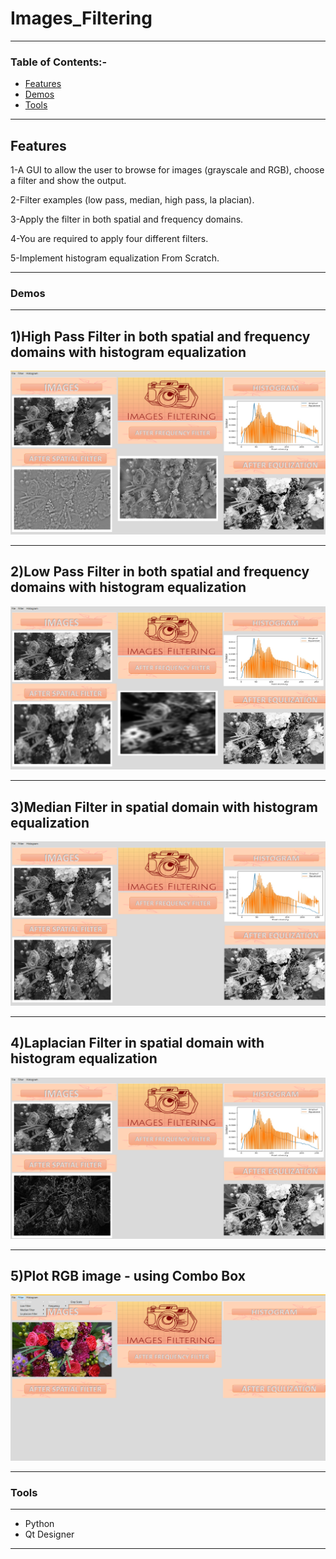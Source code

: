 # Images_Filtering
---
### Table of Contents:-

- [Features](#Features)
- [Demos](#Demos)
- [Tools](#Tools)
---

## Features
1-A GUI to allow the user to browse for images (grayscale and RGB), choose a filter and show the output.

2-Filter examples (low pass, median, high pass, la placian).

3-Apply the filter in both spatial and frequency domains.

4-You are required to apply four different filters.

5-Implement histogram equalization From Scratch.

---

### Demos
---
1)High Pass Filter in both spatial and frequency domains with histogram equalization
---
![](https://github.com/Sandra-Essa/Image_Filtering/blob/main/Images/High_Filter.png)

---
2)Low Pass Filter in both spatial and frequency domains with histogram equalization
---
![](https://github.com/Sandra-Essa/Image_Filtering/blob/main/Images/Low_Filter.png)

---
3)Median Filter in spatial domain with histogram equalization
---
![](https://github.com/Sandra-Essa/Image_Filtering/blob/main/Images/Median%20Filter.png)

---
4)Laplacian Filter in spatial domain with histogram equalization
---
![](https://github.com/Sandra-Essa/Image_Filtering/blob/main/Images/Laplacian%20Filter.png)

---
5)Plot RGB image - using Combo Box
---

![](https://github.com/Sandra-Essa/Image_Filtering/blob/main/Images/RGB.png)

---
### Tools
----
- Python 
- Qt Designer
----
